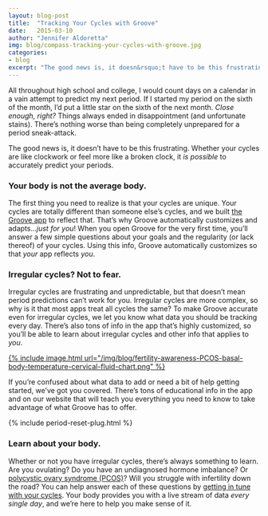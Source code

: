 ```yaml
---
layout: blog-post
title:  "Tracking Your Cycles with Groove"
date:   2015-03-10
author: "Jennifer Aldoretta"
img: blog/compass-tracking-your-cycles-with-groove.jpg
categories:
- blog
excerpt: "The good news is, it doesn&rsquo;t have to be this frustrating. Whether your cycles are like clockwork or feel more like a broken clock, it is possible to accurately predict your periods..."
---
```


All throughout high school and college, I would count days on a calendar in a vain attempt to predict my next period. If I started my period on the sixth of the month, I&rsquo;d put a little star on the sixth of the next month. *Close enough, right?* Things always ended in disappointment (and unfortunate stains). There&rsquo;s nothing worse than being completely unprepared for a period sneak-attack.

The good news is, it doesn&rsquo;t have to be this frustrating. Whether your cycles are like clockwork or feel more like a broken clock, it *is possible* to accurately predict your periods.

### Your body is not the average body. ###

The first thing you need to realize is that your cycles are unique. Your cycles are totally different than someone else&rsquo;s cycles, and we built <a class="text-link" target="_blank" href="https://itunes.apple.com/app/id831795151">the Groove app</a> to reflect that. That&rsquo;s why Groove automatically customizes and adapts...*just for you*! When you open Groove for the very first time, you&rsquo;ll answer a few simple questions about your goals and the regularity (or lack thereof) of your cycles. Using this info, Groove automatically customizes so that *your* app reflects *you*.

### Irregular cycles? Not to fear. ###

Irregular cycles are frustrating and unpredictable, but that doesn&rsquo;t mean period predictions can&rsquo;t work for you. Irregular cycles are more complex, so why is it that most apps treat all cycles the same? To make Groove accurate even for irregular cycles, we let you know what data you should be tracking every day. There&rsquo;s also tons of info in the app that&rsquo;s highly customized, so you&rsquo;ll be able to learn about irregular cycles and other info that applies to *you*.

<a href="/img/blog/fertility-awareness-PCOS-basal-body-temperature-cervical-fluid-chart.png">{% include image.html url="/img/blog/fertility-awareness-PCOS-basal-body-temperature-cervical-fluid-chart.png" %}</a>

If you&rsquo;re confused about what data to add or need a bit of help getting started, we&rsquo;ve got you covered. There&rsquo;s tons of educational info in the app and on our website that will teach you everything you need to know to take advantage of what Groove has to offer.

{% include period-reset-plug.html %}

### Learn about your body. ###

Whether or not you have irregular cycles, there&rsquo;s always something to learn. Are you ovulating? Do you have an undiagnosed hormone imbalance? Or <a class="text-link" href="/blog/2015/01/09/polycystic-ovary-syndrome-what-it-is-&-what-you-should-know/">polycystic ovary syndrome (PCOS)</a>? Will you struggle with infertility down the road? You can help answer each of these questions by <a class="text-link" href="/blog/2014/09/12/4-awesome-reasons-to-get-in-tune-with-your-cycle/">getting in tune with your cycles</a>. Your body provides you with a live stream of data *every single day*, and we&rsquo;re here to help you make sense of it.